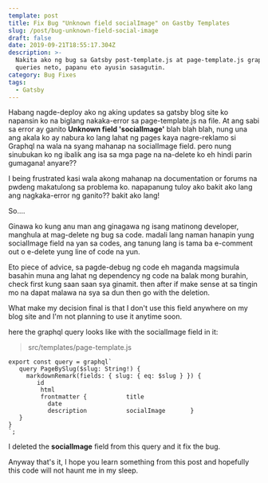 ```yaml
---
template: post
title: Fix Bug "Unknown field socialImage" on Gastby Templates
slug: /post/bug-unknown-field-social-image
draft: false
date: 2019-09-21T18:55:17.304Z
description: >-
  Nakita ako ng bug sa Gatsby post-template.js at page-template.js graphql
  queries neto, papanu eto ayusin sasagutin.
category: Bug Fixes
tags:
  - Gatsby
---
```

Habang nagde-deploy ako ng aking updates sa gatsby blog site ko napansin ko na biglang nakaka-error sa page-template.js na file. At ang sabi sa error ay ganito **Unknown field 'socialImage'** blah blah blah, nung una ang akala ko ay nabura ko lang lahat ng pages kaya nagre-reklamo si Graphql na wala na syang mahanap na socialImage field. pero nung sinubukan ko ng ibalik ang isa sa mga page na na-delete ko eh hindi parin gumagana! anyare?? 



I being frustrated kasi wala akong mahanap na documentation or forums na pwdeng makatulong sa problema ko. napapanung tuloy ako bakit ako lang ang nagkaka-error ng ganito?? bakit ako lang!



So....

Ginawa ko kung anu man ang ginagawa ng isang matinong developer, manghula at mag-delete ng bug sa code. madali lang naman hanapin yung socialImage field na yan sa codes, ang tanung lang is tama ba e-comment out o e-delete yung line of code na yun.

Eto piece of advice, sa pagde-debug ng code eh maganda magsimula basahin muna ang lahat ng dependency ng code na balak mong burahin, check first kung saan saan sya ginamit. then after if make sense at sa tingin mo na dapat malawa na sya sa dun then go with the deletion.  

What make my decision final is that I don't use this field anywhere on my blog site and I'm not planning to use it anytime soon.

here the graphql query looks like with the socialImage field in it:

> src/templates/page-template.js

```
export const query = graphql`   query PageBySlug($slug: String!) {     markdownRemark(fields: { slug: { eq: $slug } }) {        id         html         frontmatter {           title           date           description           socialImage       }   }}`;
```

I deleted the **socialImage** field from this query and it fix the bug.



Anyway that's it, I hope you learn something from this post and hopefully this code will not haunt me in my sleep.
